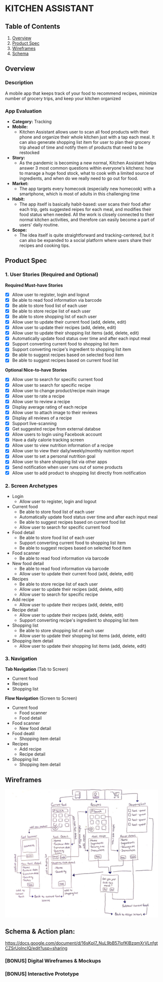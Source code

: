 # KITCHEN ASSISTANT

## Table of Contents
1. [Overview](#Overview)
1. [Product Spec](#Product-Spec)
1. [Wireframes](#Wireframes)
2. [Schema](#Schema)

## Overview
### Description
A mobile app that keeps track of your food to recommend recipes, minimize number of grocery trips, and keep your kitchen organized  

### App Evaluation

- **Category:** Tracking
- **Mobile:** 
    * Kitchen Assistant allows user to scan all food products with their phone and organize their whole kitchen just with a tap each meal. It can also generate shopping list item for user to plan their grocery trip ahead of time and notify them of products that need to be restocked
- **Story:** 
    * As the pandemic is becoming a new normal, Kitchen Assistant helps answer 3 most common questions within everyone's kitchens: how to manage a huge food stock, what to cook with a limited source of ingredients, and when do we really need to go out for food. 
- **Market:**
    * The app targets every homecook (especially new homecook) with a smartphone, which is most of adults in this challenging time
- **Habit:** 
    * The app itself is basically habit-based: user scans their food after each trip, gets suggested reipes for each meal, and modifies their food status when needed. All the work is closely connected to their normal kitchen activities, and therefore can easily become a part of users' daily routine.
- **Scope:** 
    * The idea itself is quite straightforward and tracking-centered, but it can also be expanded to a social platform where users share their recipes and cooking tips.

## Product Spec

### 1. User Stories (Required and Optional)

**Required Must-have Stories**

* [x] Allow user to register, login and logout
* [x] Be able to read food information via barcode
* [x] Be able to store food list of each user
* [x] Be able to store recipe list of each user
* [x] Be able to store shopping list of each user
* [x] Allow user to update their current food (add, delete, edit)
* [x] Allow user to update their recipes (add, delete, edit)
* [x] Allow user to update their shopping list items (add, delete, edit)
* [x] Automatically update food status over time and after each input meal
* [x] Support converting current food to shopping list item 
* [x] Support converting recipe's ingredient to shopping list item
* [x] Be able to suggest recipes based on selected food item
* [x] Be able to suggest recipes based on current food list

**Optional Nice-to-have Stories**

* [x] Allow user to search for specific current food
* [x] Allow user to search for specific recipe
* [x] Allow user to change product/recipe main image
* [x] Allow user to rate a recipe
* [x] Allow user to review a recipe
* [x] Display average rating of each recipe
* [x] Allow user to attach image to their reviews
* [x] Display all reviews of a recipe
* [x] Support live-scanning
* [x] Get suggested recipe from external databse
* [x] Allow users to login using Facebook account
* [x] Have a daily calorie tracking screen
* [x] Allow user to view nutrition information of a recipe
* [x] Allow user to view their daily/weekly/monthly nutrition report
* [x] Allow user to set a personal nutrition goal
* [x] Allow user to share shopping list via other apps
* [x] Send notification when user runs out of some products
* [x] Allow user to add product to shopping list directly from notification

### 2. Screen Archetypes

* Login
    * Allow user to register, login and logout
* Current food
    * Be able to store food list of each user
    * Automatically update food status over time and after each input meal
    * Be able to suggest recipes based on current food list
    * Allow user to search for specific current food
* Food detail
    * Be able to store food list of each user
    * Support converting current food to shopping list item
    * Be able to suggest recipes based on selected food item 
* Food scanner
    * Be able to read food information via barcode
* New food detail
    * Be able to read food information via barcode
    * Allow user to update their current food (add, delete, edit)
* Recipes
    * Be able to store recipe list of each user
    * Allow user to update their recipes (add, delete, edit)
    * Allow user to search for specific recipe
* Add recipe
    * Allow user to update their recipes (add, delete, edit)
* Recipe detail
    * Allow user to update their recipes (add, delete, edit)
    * Support converting recipe's ingredient to shopping list item
* Shopping list
    * Be able to store shopping list of each user
    * Allow user to update their shopping list items (add, delete, edit)
* Shopping item detail
    * Allow user to update their shopping list items (add, delete, edit)

### 3. Navigation

**Tab Navigation** (Tab to Screen)

* Current food
* Recipes
* Shopping list

**Flow Navigation** (Screen to Screen)

* Current food
   * Food scanner
   * Food detail
* Food scanner
    * New food detail
* Food deatil
    * Shopping item detail
* Recipes
    * Add recipe
    * Recipe detail
* Shopping list
    * Shopping item detail

## Wireframes
<img src="https://github.com/truonghh99/Kitchen-Assistant/blob/master/Wireframes%202.png" width=600>

## Schema & Action plan: 

https://docs.google.com/document/d/16sKpI7_NuL9bB57lofKlBzqmXrVLnfgtCZSrUolncIQ/edit?usp=sharing

### [BONUS] Digital Wireframes & Mockups

### [BONUS] Interactive Prototype
